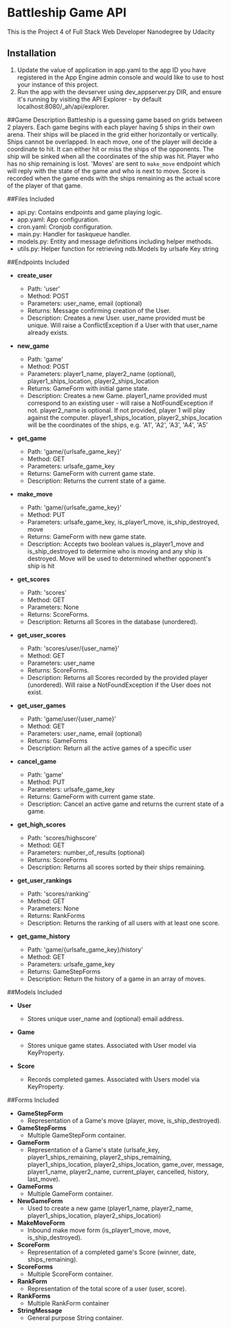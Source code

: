 # Battleship Game API
This is the Project 4 of Full Stack Web Developer Nanodegree by Udacity
 
## Installation
1.  Update the value of application in app.yaml to the app ID you have registered
 in the App Engine admin console and would like to use to host your instance of this project.
1.  Run the app with the devserver using dev_appserver.py DIR, and ensure it's
 running by visiting the API Explorer - by default localhost:8080/_ah/api/explorer.

##Game Description
Battleship is a guessing game based on grids between 2 players. Each game begins with each player having 5 ships in their own arena. Their ships will be placed in the grid either horizontally or vertically. Ships cannot be overlapped. In each move, one of the player will decide a coordinate to hit. It can either hit or miss the ships of the opponents. The ship will be sinked when all the coordinates of the ship was hit. Player who has no ship remaining is lost.
'Moves' are sent to `make_move` endpoint which will reply with the state of the game and who is next to move.
Score is recorded when the game ends with the ships remaining as the actual score of the player of that game.

##Files Included
 - api.py: Contains endpoints and game playing logic.
 - app.yaml: App configuration.
 - cron.yaml: Cronjob configuration.
 - main.py: Handler for taskqueue handler.
 - models.py: Entity and message definitions including helper methods.
 - utils.py: Helper function for retrieving ndb.Models by urlsafe Key string

##Endpoints Included
 - **create_user**
    - Path: 'user'
    - Method: POST
    - Parameters: user_name, email (optional)
    - Returns: Message confirming creation of the User.
    - Description: Creates a new User. user_name provided must be unique. Will 
    raise a ConflictException if a User with that user_name already exists.
    
 - **new_game**
    - Path: 'game'
    - Method: POST
    - Parameters: player1_name, player2_name (optional), player1_ships_location, player2_ships_location
    - Returns: GameForm with initial game state.
    - Description: Creates a new Game. player1_name provided must correspond to an
    existing user - will raise a NotFoundException if not. player2_name is optional. If not provided, player 1 will play against the computer. player1_ships_location, player2_ships_location will be the coordinates of the ships, e.g. 'A1', 'A2', 'A3', 'A4', 'A5'
     
 - **get_game**
    - Path: 'game/{urlsafe_game_key}'
    - Method: GET
    - Parameters: urlsafe_game_key
    - Returns: GameForm with current game state.
    - Description: Returns the current state of a game.
    
 - **make_move**
    - Path: 'game/{urlsafe_game_key}'
    - Method: PUT
    - Parameters: urlsafe_game_key, is_player1_move, is_ship_destroyed, move
    - Returns: GameForm with new game state.
    - Description: Accepts two boolean values is_player1_move and is_ship_destroyed to determine who is moving and any ship is destroyed. Move will be used to determined whether opponent's ship is hit
    
 - **get_scores**
    - Path: 'scores'
    - Method: GET
    - Parameters: None
    - Returns: ScoreForms.
    - Description: Returns all Scores in the database (unordered).
    
 - **get_user_scores**
    - Path: 'scores/user/{user_name}'
    - Method: GET
    - Parameters: user_name
    - Returns: ScoreForms. 
    - Description: Returns all Scores recorded by the provided player (unordered).
    Will raise a NotFoundException if the User does not exist.
    
 - **get_user_games**
    - Path: 'game/user/{user_name}'
    - Method: GET
    - Parameters: user_name, email (optional)
    - Returns: GameForms
    - Description: Return all the active games of a specific user

 - **cancel_game**
    - Path: 'game'
    - Method: PUT
    - Parameters: urlsafe_game_key
    - Returns: GameForm with current game state.
    - Description: Cancel an active game and returns the current state of a game.

 - **get_high_scores**
    - Path: 'scores/highscore'
    - Method: GET
    - Parameters: number_of_results (optional)
    - Returns: ScoreForms
    - Description: Returns all scores sorted by their ships remaining.

 - **get_user_rankings**
    - Path: 'scores/ranking'
    - Method: GET
    - Parameters: None
    - Returns: RankForms
    - Description: Returns the ranking of all users with at least one score.

 - **get_game_history**
    - Path: 'game/{urlsafe_game_key}/history'
    - Method: GET
    - Parameters: urlsafe_game_key
    - Returns: GameStepForms
    - Description: Return the history of a game in an array of moves.

##Models Included
 - **User**
    - Stores unique user_name and (optional) email address.
    
 - **Game**
    - Stores unique game states. Associated with User model via KeyProperty.
    
 - **Score**
    - Records completed games. Associated with Users model via KeyProperty.
    
##Forms Included
 - **GameStepForm**
    - Representation of a Game's move (player, move, is_ship_destroyed).
 - **GameStepForms**
    - Multiple GameStepForm container.
 - **GameForm**
    - Representation of a Game's state (urlsafe_key, player1_ships_remaining, player2_ships_remaining, player1_ships_location, player2_ships_location, game_over, message, player1_name, player2_name, current_player, cancelled, history, last_move).
 - **GameForms**
    - Multiple GameForm container.
 - **NewGameForm**
    - Used to create a new game (player1_name, player2_name, player1_ships_location, player2_ships_location)
 - **MakeMoveForm**
    - Inbound make move form (is_player1_move, move, is_ship_destroyed).
 - **ScoreForm**
    - Representation of a completed game's Score (winner, date, ships_remaining).
 - **ScoreForms**
    - Multiple ScoreForm container.
 - **RankForm**
    - Representation of the total score of a user (user, score).
 - **RankForms**
    - Multiple RankForm container
 - **StringMessage**
    - General purpose String container.
